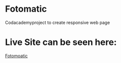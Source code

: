 # Fotomatic
Codacademyproject to create responsive web page

# Live Site can be seen here:

[Fotomoatic](https://lukas-michalek.github.io/Fotomatic/)
